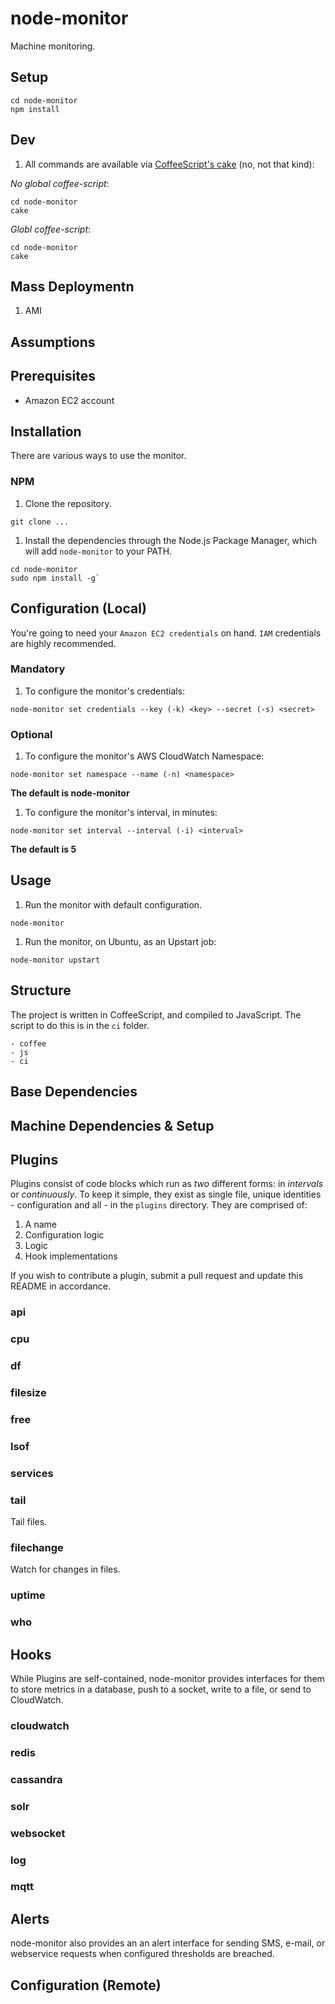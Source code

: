 node-monitor
======

Machine monitoring.

## Setup ##

```
cd node-monitor
npm install
```

## Dev ##

1. All commands are available via [CoffeeScript's cake](http://coffeescript.org) (no, not that kind):

_No global coffee-script_:

```
cd node-monitor
cake
```

_Globl coffee-script_:

```
cd node-monitor
cake
```

## Mass Deploymentn ##

1. AMI


## Assumptions

## Prerequisites
	
* Amazon EC2 account

## Installation

There are various ways to use the monitor.

### NPM

1. Clone the repository.

```
git clone ...
```

1. Install the dependencies through the Node.js Package Manager, which will add `node-monitor` to your PATH.

```
cd node-monitor
sudo npm install -g`
```

## Configuration (Local)

You're going to need your `Amazon EC2 credentials` on hand. `IAM` credentials are highly recommended.

### Mandatory

1. To configure the monitor's credentials:

```
node-monitor set credentials --key (-k) <key> --secret (-s) <secret>
```

### Optional

1. To configure the monitor's AWS CloudWatch Namespace:

```
node-monitor set namespace --name (-n) <namespace>
```

**The default is node-monitor**

1. To configure the monitor's interval, in minutes:

```
node-monitor set interval --interval (-i) <interval>
```

**The default is 5**

## Usage

1. Run the monitor with default configuration.

```
node-monitor
```

1. Run the monitor, on Ubuntu, as an Upstart job:

```
node-monitor upstart
```

## Structure

The project is written in CoffeeScript, and compiled to JavaScript. The script to do this is in the `ci` folder.

```
- coffee
- js
- ci
```

## Base Dependencies

## Machine Dependencies & Setup

## Plugins

Plugins consist of code blocks which run as _two_ different forms: in _intervals_ or _continuously_. To keep it simple, they exist as single file, unique identities - configuration and all - in the `plugins` directory. They are comprised of:

1. A name
1. Configuration logic
1. Logic
1. Hook implementations

If you wish to contribute a plugin, submit a pull request and update this README in accordance.

### api

### cpu

### df

### filesize

### free

### lsof

### services

### tail

Tail files.

### filechange

Watch for changes in files.

### uptime

### who

## Hooks

While Plugins are self-contained, node-monitor provides interfaces for them to store metrics in a database, push to a socket, write to a file, or send to CloudWatch.

### cloudwatch

### redis

### cassandra

### solr

### websocket

### log

### mqtt

## Alerts

node-monitor also provides an an alert interface for sending SMS, e-mail, or webservice requests when configured thresholds are breached.

## Configuration (Remote)
